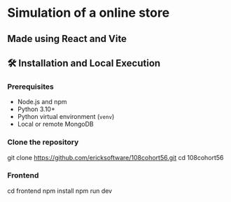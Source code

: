 # Simulation of a online store 
## Made using React and Vite

## 🛠️ Installation and Local Execution

### Prerequisites
- Node.js and npm  
- Python 3.10+  
- Python virtual environment (`venv`)  
- Local or remote MongoDB  

### Clone the repository
git clone https://github.com/ericksoftware/108cohort56.git
cd 108cohort56

### Frontend
cd frontend
npm install
npm run dev
